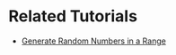 # Related Tutorials

* [Generate Random Numbers in a Range](https://howtodoinjava.com/java/generate-random-numbers-in-range/)
